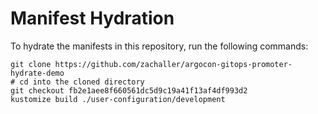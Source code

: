 # Manifest Hydration

To hydrate the manifests in this repository, run the following commands:

```shell
git clone https://github.com/zachaller/argocon-gitops-promoter-hydrate-demo
# cd into the cloned directory
git checkout fb2e1aee8f660561dc5d9c19a41f13af4df993d2
kustomize build ./user-configuration/development
```

